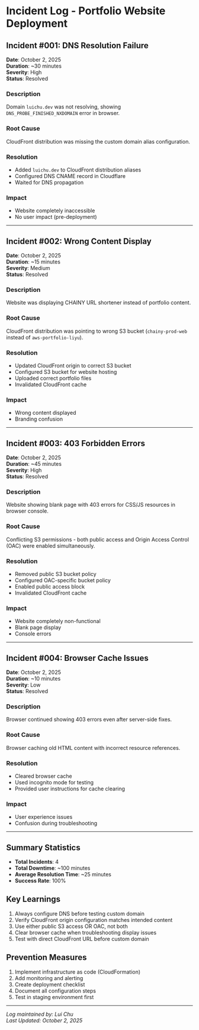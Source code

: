 # Incident Log - Portfolio Website Deployment

## Incident #001: DNS Resolution Failure
**Date**: October 2, 2025  
**Duration**: ~30 minutes  
**Severity**: High  
**Status**: Resolved  

### Description
Domain `luichu.dev` was not resolving, showing `DNS_PROBE_FINISHED_NXDOMAIN` error in browser.

### Root Cause
CloudFront distribution was missing the custom domain alias configuration.

### Resolution
- Added `luichu.dev` to CloudFront distribution aliases
- Configured DNS CNAME record in Cloudflare
- Waited for DNS propagation

### Impact
- Website completely inaccessible
- No user impact (pre-deployment)

---

## Incident #002: Wrong Content Display
**Date**: October 2, 2025  
**Duration**: ~15 minutes  
**Severity**: Medium  
**Status**: Resolved  

### Description
Website was displaying CHAINY URL shortener instead of portfolio content.

### Root Cause
CloudFront distribution was pointing to wrong S3 bucket (`chainy-prod-web` instead of `aws-portfolio-liyu`).

### Resolution
- Updated CloudFront origin to correct S3 bucket
- Configured S3 bucket for website hosting
- Uploaded correct portfolio files
- Invalidated CloudFront cache

### Impact
- Wrong content displayed
- Branding confusion

---

## Incident #003: 403 Forbidden Errors
**Date**: October 2, 2025  
**Duration**: ~45 minutes  
**Severity**: High  
**Status**: Resolved  

### Description
Website showing blank page with 403 errors for CSS/JS resources in browser console.

### Root Cause
Conflicting S3 permissions - both public access and Origin Access Control (OAC) were enabled simultaneously.

### Resolution
- Removed public S3 bucket policy
- Configured OAC-specific bucket policy
- Enabled public access block
- Invalidated CloudFront cache

### Impact
- Website completely non-functional
- Blank page display
- Console errors

---

## Incident #004: Browser Cache Issues
**Date**: October 2, 2025  
**Duration**: ~10 minutes  
**Severity**: Low  
**Status**: Resolved  

### Description
Browser continued showing 403 errors even after server-side fixes.

### Root Cause
Browser caching old HTML content with incorrect resource references.

### Resolution
- Cleared browser cache
- Used incognito mode for testing
- Provided user instructions for cache clearing

### Impact
- User experience issues
- Confusion during troubleshooting

---

## Summary Statistics
- **Total Incidents**: 4
- **Total Downtime**: ~100 minutes
- **Average Resolution Time**: ~25 minutes
- **Success Rate**: 100%

## Key Learnings
1. Always configure DNS before testing custom domain
2. Verify CloudFront origin configuration matches intended content
3. Use either public S3 access OR OAC, not both
4. Clear browser cache when troubleshooting display issues
5. Test with direct CloudFront URL before custom domain

## Prevention Measures
1. Implement infrastructure as code (CloudFormation)
2. Add monitoring and alerting
3. Create deployment checklist
4. Document all configuration steps
5. Test in staging environment first

---

*Log maintained by: Lui Chu*  
*Last Updated: October 2, 2025*
